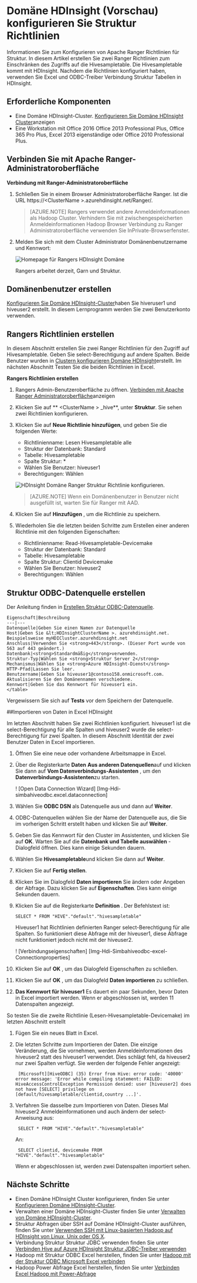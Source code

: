 <properties
    pageTitle="Domäne HDInsight Struktur Richtlinien konfigurieren | Microsoft Azure"
    description="Weitere Informationen..."
    services="hdinsight"
    documentationCenter=""
    authors="saurinsh"
    manager="jhubbard"
    editor="cgronlun"
    tags="azure-portal"/>

<tags
    ms.service="hdinsight"
    ms.devlang="na"
    ms.topic="hero-article"
    ms.tgt_pltfrm="na"
    ms.workload="big-data"
    ms.date="10/25/2016"
    ms.author="saurinsh"/>

# <a name="configure-hive-policies-in-domain-joined-hdinsight-preview"></a>Domäne HDInsight (Vorschau) konfigurieren Sie Struktur Richtlinien

Informationen Sie zum Konfigurieren von Apache Ranger Richtlinien für Struktur. In diesem Artikel erstellen Sie zwei Ranger Richtlinien zum Einschränken des Zugriffs auf die Hivesampletable. Die Hivesampletable kommt mit HDInsight. Nachdem die Richtlinien konfiguriert haben, verwenden Sie Excel und ODBC-Treiber Verbindung Struktur Tabellen in HDInsight.


## <a name="prerequisites"></a>Erforderliche Komponenten

- Eine Domäne HDInsight-Cluster. [Konfigurieren Sie Domäne HDInsight Cluster](hdinsight-domain-joined-configure.md)anzeigen
- Eine Workstation mit Office 2016 Office 2013 Professional Plus, Office 365 Pro Plus, Excel 2013 eigenständige oder Office 2010 Professional Plus.


## <a name="connect-to-apache-ranger-admin-ui"></a>Verbinden Sie mit Apache Ranger-Administratoroberfläche

**Verbindung mit Ranger-Administratoroberfläche**

1. Schließen Sie in einem Browser Administratoroberfläche Ranger. Ist die URL https://&lt;ClusterName >.azurehdinsight.net/Ranger/. 

    >[AZURE.NOTE] Rangers verwendet andere Anmeldeinformationen als Hadoop Cluster. Verhindern Sie mit zwischengespeicherten Anmeldeinformationen Hadoop Browser Verbindung zu Ranger Administratoroberfläche verwenden Sie InPrivate-Browserfenster.
4. Melden Sie sich mit dem Cluster Administrator Domänenbenutzername und Kennwort:

    ![Homepage für Rangers HDInsight Domäne](./media/hdinsight-domain-joined-run-hive/hdinsight-domain-joined-ranger-home-page.png)

    Rangers arbeitet derzeit, Garn und Struktur.

## <a name="create-domain-users"></a>Domänenbenutzer erstellen

[Konfigurieren Sie Domäne HDInsight-Cluster](hdinsight-domain-joined-configure.md#create-and-configure-azure-ad-ds-for-your-azure-ad)haben Sie hiveruser1 und hiveuser2 erstellt. In diesem Lernprogramm werden Sie zwei Benutzerkonto verwenden.

## <a name="create-ranger-policies"></a>Rangers Richtlinien erstellen

In diesem Abschnitt erstellen Sie zwei Ranger Richtlinien für den Zugriff auf Hivesampletable. Geben Sie select-Berechtigung auf andere Spalten. Beide Benutzer wurden in [Clustern konfigurieren Domäne HDInsight](hdinsight-domain-joined-configure.md#create-and-configure-azure-ad-ds-for-your-azure-ad)erstellt.  Im nächsten Abschnitt Testen Sie die beiden Richtlinien in Excel.

**Rangers Richtlinien erstellen**

1. Rangers Admin-Benutzeroberfläche zu öffnen. [Verbinden mit Apache Ranger Administratoroberfläche](#connect-to-apache-ranager-admin-ui)anzeigen
2. Klicken Sie auf ** &lt;ClusterName > _hive**, unter **Struktur**. Sie sehen zwei Richtlinien konfigurieren.
3. Klicken Sie auf **Neue Richtlinie hinzufügen**, und geben Sie die folgenden Werte:

    - Richtlinienname: Lesen Hivesampletable alle
    - Struktur der Datenbank: Standard
    - Tabelle: Hivesampletable
    - Spalte Struktur: *
    - Wählen Sie Benutzer: hiveuser1
    - Berechtigungen: Wählen

    ![HDInsight Domäne Ranger Struktur Richtlinie konfigurieren](./media/hdinsight-domain-joined-run-hive/hdinsight-domain-joined-configure-ranger-policy.png).

    >[AZURE.NOTE] Wenn ein Domänenbenutzer in Benutzer nicht ausgefüllt ist, warten Sie für Ranger mit AAD.

4. Klicken Sie auf **Hinzufügen** , um die Richtlinie zu speichern.
5. Wiederholen Sie die letzten beiden Schritte zum Erstellen einer anderen Richtlinie mit den folgenden Eigenschaften:

    - Richtlinienname: Read-Hivesampletable-Devicemake
    - Struktur der Datenbank: Standard
    - Tabelle: Hivesampletable
    - Spalte Struktur: Clientid Devicemake
    - Wählen Sie Benutzer: hiveuser2
    - Berechtigungen: Wählen

## <a name="create-hive-odbc-data-source"></a>Struktur ODBC-Datenquelle erstellen

Der Anleitung finden in [Erstellen Struktur ODBC-Datenquelle](hdinsight-connect-excel-hive-odbc-driver.md).  

    Eigenschaft|Beschreibung
    ---|---
    Datenquelle|Geben Sie einen Namen zur Datenquelle
    Host|Geben Sie &lt;HDInsightClusterName >. azurehdinsight.net. Beispielsweise myHDICluster.azurehdinsight.net
    Anschluss|Verwenden Sie <strong>443</strong>. (Dieser Port wurde von 563 auf 443 geändert.)
    Datenbank|<strong>Standardmäßig</strong>verwenden.
    Struktur-Typ|Wählen Sie <strong>Struktur Server 2</strong>
    Mechanismus|Wählen Sie <strong>Azure HDInsight-Dienst</strong>
    HTTP-Pfad|Lassen Sie leer.
    Benutzername|Geben Sie hiveuser1@contoso158.onmicrosoft.com. Aktualisieren Sie den Domänennamen verschiedene.
    Kennwort|Geben Sie das Kennwort für hiveuser1 ein.
    </table>

Vergewissern Sie sich auf **Tests** vor dem Speichern der Datenquelle.


##<a name="import-data-into-excel-from-hdinsight"></a>Importieren von Daten in Excel HDInsight

Im letzten Abschnitt haben Sie zwei Richtlinien konfiguriert.  hiveuser1 ist die select-Berechtigung für alle Spalten und hiveuser2 wurde die select-Berechtigung für zwei Spalten. In diesem Abschnitt Identität der zwei Benutzer Daten in Excel importieren.


1. Öffnen Sie eine neue oder vorhandene Arbeitsmappe in Excel.
2. Über die Registerkarte **Daten** **Aus anderen Datenquellen**auf und klicken Sie dann auf **Vom Datenverbindungs-Assistenten** , um den **Datenverbindungs-Assistenten**zu starten.

    ! [Open Data Connection Wizard] [Img-Hdi-simbahiveodbc.excel.dataconnection]

3. Wählen Sie **ODBC DSN** als Datenquelle aus und dann auf **Weiter**.
4. ODBC-Datenquellen wählen Sie der Name der Datenquelle aus, die Sie im vorherigen Schritt erstellt haben und klicken Sie auf **Weiter**.
5. Geben Sie das Kennwort für den Cluster im Assistenten, und klicken Sie auf **OK**. Warten Sie auf die **Datenbank und Tabelle auswählen** -Dialogfeld öffnen. Dies kann einige Sekunden dauern.
8. Wählen Sie **Hivesampletable**und klicken Sie dann auf **Weiter**. 
8. Klicken Sie auf **Fertig stellen**.
9. Klicken Sie im Dialogfeld **Daten importieren** Sie ändern oder Angeben der Abfrage. Dazu klicken Sie auf **Eigenschaften**. Dies kann einige Sekunden dauern. 
10. Klicken Sie auf die Registerkarte **Definition** . Der Befehlstext ist:

        SELECT * FROM "HIVE"."default"."hivesampletable"

    Hiveuser1 hat Richtlinien definierten Ranger select-Berechtigung für alle Spalten.  So funktioniert diese Abfrage mit der hiveuser1, diese Abfrage nicht funktioniert jedoch nicht mit der hiveuser2.

    ! [Verbindungseigenschaften] [Img-Hdi-Simbahiveodbc-excel-Connectionproperties]

11. Klicken Sie auf **OK** , um das Dialogfeld Eigenschaften zu schließen.
12. Klicken Sie auf **OK** , um das Dialogfeld **Daten importieren** zu schließen.  
13. **Das Kennwort für hiveuser1** Es dauert ein paar Sekunden, bevor Daten in Excel importiert werden. Wenn er abgeschlossen ist, werden 11 Datenspalten angezeigt.

So testen Sie die zweite Richtlinie (Lesen-Hivesampletable-Devicemake) im letzten Abschnitt erstellt

1. Fügen Sie ein neues Blatt in Excel.
2. Die letzten Schritte zum Importieren der Daten.  Die einzige Veränderung, die Sie vornehmen, werden Anmeldeinformationen des hiveuser2 statt des hiveuser1 verwendet. Dies schlägt fehl, da hiveuser2 nur zwei Spalten verfügt. Sie werden der folgende Fehler angezeigt:

        [Microsoft][HiveODBC] (35) Error from Hive: error code: '40000' error message: 'Error while compiling statement: FAILED: HiveAccessControlException Permission denied: user [hiveuser2] does not have [SELECT] privilege on [default/hivesampletable/clientid,country ...]'.

3. Verfahren Sie dasselbe zum Importieren von Daten. Dieses Mal hiveuser2 Anmeldeinformationen und auch ändern der select-Anweisung aus:

        SELECT * FROM "HIVE"."default"."hivesampletable"

    An:

        SELECT clientid, devicemake FROM "HIVE"."default"."hivesampletable"

    Wenn er abgeschlossen ist, werden zwei Datenspalten importiert sehen.

## <a name="next-steps"></a>Nächste Schritte

- Einen Domäne HDInsight Cluster konfigurieren, finden Sie unter [Konfigurieren Domäne HDInsight-Cluster](hdinsight-domain-joined-configure.md).
- Verwalten einer Domäne HDInsight-Cluster finden Sie unter [Verwalten von Domäne HDInsight-Cluster](hdinsight-domain-joined-manage.md).
- Struktur Abfragen über SSH auf Domäne HDInsight-Cluster ausführen, finden Sie unter [Verwenden SSH mit Linux-basierten Hadoop auf HDInsight von Linux, Unix oder OS X](hdinsight-hadoop-linux-use-ssh-unix.md#connect-to-a-domain-joined-hdinsight-cluster).
- Verbindung Struktur Struktur JDBC verwenden finden Sie unter [Verbinden Hive auf Azure HDInsight Struktur JDBC-Treiber verwenden](hdinsight-connect-hive-jdbc-driver.md)
- Hadoop mit Struktur ODBC Excel herstellen, finden Sie unter [Hadoop mit der Struktur ODBC Microsoft Excel verbinden](hdinsight-connect-excel-hive-odbc-driver.md)
- Hadoop Power Abfrage Excel herstellen, finden Sie unter [Verbinden Excel Hadoop mit Power-Abfrage](hdinsight-connect-excel-power-query.md)